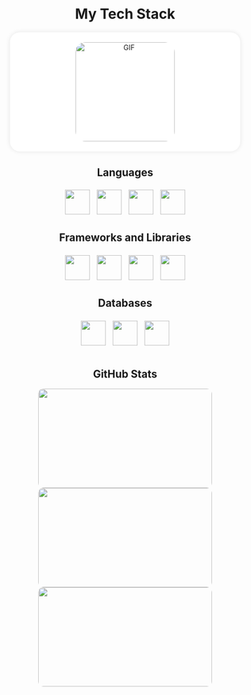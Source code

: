   <style>
    body {
      margin: 0;
      padding: 0;
      box-sizing: border-box;
    }

    .container {
      max-width: 800px;
      margin: auto;
      padding: 20px;
    }

    .header {
      text-align: center;
      margin-bottom: 20px;
    }

    .card {
      display: flex;
      flex-wrap: wrap;
      justify-content: space-around;
      align-items: center;
      margin-bottom: 20px;
      background-color: #fff;
      padding: 20px;
      border-radius: 20px;
      box-shadow: 0 0 10px rgba(0, 0, 0, 0.1);
    }

    .card img {
      width: 200px;
      border-radius: 20px;
    }

    .technologies, .frameworks, .databases {
      text-align: center;
      margin-top: 20px;
    }

    .row {
      display: flex;
      justify-content: space-around;
      margin-top: 10px;
    }

    .column img {
      width: 50px;
      height: 50px;
      margin: 5px;
    }

    .github-stats {
      text-align: center;
      margin-top: 40px;
    }

    .github-stats img {
      width: 350px;
      height: 200px;
      border-radius: 10px;
    }
  </style>
</head>
<body>

<div class="container">
  <div class="header">
    <h1 class="text">My Tech Stack</h1>
  </div>

  <div class="card">
    <div align="center">
      <img alt="GIF" src="https://i.pinimg.com/originals/9e/a7/2e/9ea72ef078139ced289852e8a4ea0c5c.gif" />
    </div>
  </div>

  <div class="technologies">
    <h2>Languages</h2>
    <div class="row">
      <div class="column">
        <img src="https://cdn.jsdelivr.net/gh/devicons/devicon/icons/typescript/typescript-original.svg" />
        <img src="https://cdn.jsdelivr.net/gh/devicons/devicon/icons/csharp/csharp-original.svg" />
        <img src="https://cdn.jsdelivr.net/gh/devicons/devicon/icons/python/python-original.svg" />
        <img src="https://cdn.jsdelivr.net/gh/devicons/devicon/icons/php/php-original.svg" />
      </div>
    </div>
  </div>

  <div class="frameworks">
    <h2>Frameworks and Libraries</h2>
    <div class="row">
      <div class="column">
        <img src="https://cdn.jsdelivr.net/gh/devicons/devicon/icons/svelte/svelte-original.svg" />
        <img src="https://cdn.jsdelivr.net/gh/devicons/devicon/icons/react/react-original.svg" />
        <img src="https://cdn.jsdelivr.net/gh/devicons/devicon/icons/dotnetcore/dotnetcore-original.svg" />
        <img src="https://cdn.jsdelivr.net/gh/devicons/devicon/icons/laravel/laravel-plain.svg" />
      </div>
    </div>
  </div>

  <div class="databases">
    <h2>Databases</h2>
    <div class="row">
      <div class="column">
        <img src="https://cdn.jsdelivr.net/gh/devicons/devicon/icons/mysql/mysql-original-wordmark.svg" />
        <img src="https://cdn.jsdelivr.net/gh/devicons/devicon/icons/postgresql/postgresql-original-wordmark.svg" />
        <img src="https://cdn.jsdelivr.net/gh/devicons/devicon/icons/sqlite/sqlite-original-wordmark.svg" />
      </div>
    </div>
  </div>

  <div class="github-stats">
    <h2>GitHub Stats</h2>
    <div align="centers">
    <img src="https://media.giphy.com/media/WUlplcMpOCEmTGBtBW/giphy.gif" />
    </div>
    <img src="https://github-readme-stats.vercel.app/api/top-langs/?username=neon-nomad&hide=html,css,hack&theme=algolia" />
    <img src="https://github-readme-streak-stats.herokuapp.com/?user=neon-nomad&theme=algolia" />
  </div>
</div>
</body>